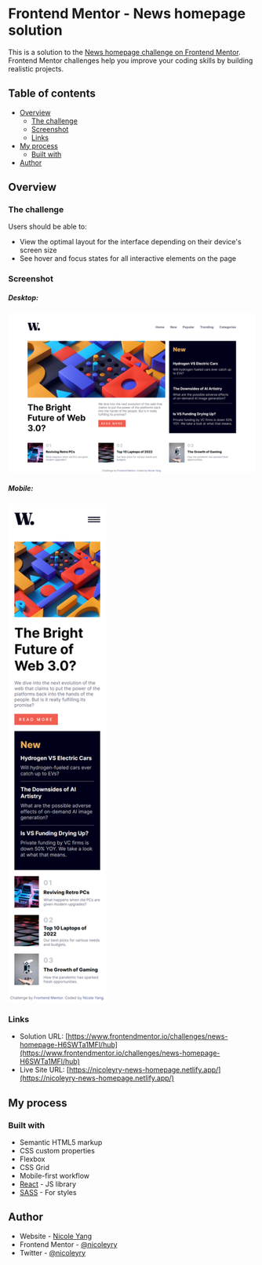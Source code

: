 # Frontend Mentor - News homepage solution

This is a solution to the [News homepage challenge on Frontend Mentor](https://www.frontendmentor.io/challenges/news-homepage-H6SWTa1MFl). Frontend Mentor challenges help you improve your coding skills by building realistic projects. 

## Table of contents

- [Overview](#overview)
  - [The challenge](#the-challenge)
  - [Screenshot](#screenshot)
  - [Links](#links)
- [My process](#my-process)
  - [Built with](#built-with)
- [Author](#author)

## Overview

### The challenge

Users should be able to:

- View the optimal layout for the interface depending on their device's screen size
- See hover and focus states for all interactive elements on the page

### Screenshot

<div>
    <h5>Desktop: </h5>
    <img src="./src/assets/screenshots/screenshot-desktop.png" width="600"/>
</div>
<div>
    <h5>Mobile: </h5>
    <img src="./src/assets/screenshots/screenshot-mobile.png" width="200" />
</div>

### Links

- Solution URL: [https://www.frontendmentor.io/challenges/news-homepage-H6SWTa1MFl/hub](https://www.frontendmentor.io/challenges/news-homepage-H6SWTa1MFl/hub)
- Live Site URL: [https://nicoleyry-news-homepage.netlify.app/](https://nicoleyry-news-homepage.netlify.app/)

## My process

### Built with

- Semantic HTML5 markup
- CSS custom properties
- Flexbox
- CSS Grid
- Mobile-first workflow
- [React](https://reactjs.org/) - JS library
- [SASS](https://sass-lang.com/) - For styles

## Author

- Website - [Nicole Yang](https://www.nicoleyry.com/)
- Frontend Mentor - [@nicoleyry](https://www.frontendmentor.io/profile/nicoleyry)
- Twitter - [@nicoleyry](https://twitter.com/nicoleyry)